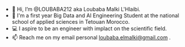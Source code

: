 - 👋 Hi, I’m @LOUBABA212 aka Loubaba Malki L'Hlaibi.
- 💞️ I'm a first year Big Data and AI Engineering Student at the national school of applied sciences in Tetouan Morocco.
- 💻 I aspire to be an engineer with implact on the scientific field.
- 📫 Reach me on my email personal loubaba.elmalki@gmail.com .

